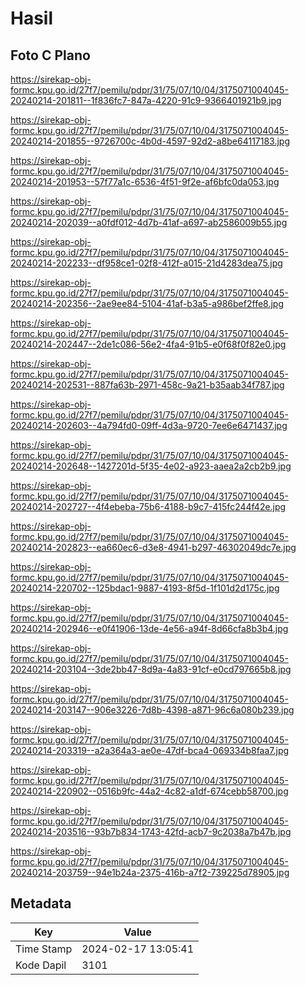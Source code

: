 # Hasil

## Foto C Plano

https://sirekap-obj-formc.kpu.go.id/27f7/pemilu/pdpr/31/75/07/10/04/3175071004045-20240214-201811--1f836fc7-847a-4220-91c9-9366401921b9.jpg

https://sirekap-obj-formc.kpu.go.id/27f7/pemilu/pdpr/31/75/07/10/04/3175071004045-20240214-201855--9726700c-4b0d-4597-92d2-a8be64117183.jpg

https://sirekap-obj-formc.kpu.go.id/27f7/pemilu/pdpr/31/75/07/10/04/3175071004045-20240214-201953--57f77a1c-6536-4f51-9f2e-af6bfc0da053.jpg

https://sirekap-obj-formc.kpu.go.id/27f7/pemilu/pdpr/31/75/07/10/04/3175071004045-20240214-202039--a0fdf012-4d7b-41af-a697-ab2586009b55.jpg

https://sirekap-obj-formc.kpu.go.id/27f7/pemilu/pdpr/31/75/07/10/04/3175071004045-20240214-202233--df958ce1-02f8-412f-a015-21d4283dea75.jpg

https://sirekap-obj-formc.kpu.go.id/27f7/pemilu/pdpr/31/75/07/10/04/3175071004045-20240214-202356--2ae9ee84-5104-41af-b3a5-a986bef2ffe8.jpg

https://sirekap-obj-formc.kpu.go.id/27f7/pemilu/pdpr/31/75/07/10/04/3175071004045-20240214-202447--2de1c086-56e2-4fa4-91b5-e0f68f0f82e0.jpg

https://sirekap-obj-formc.kpu.go.id/27f7/pemilu/pdpr/31/75/07/10/04/3175071004045-20240214-202531--887fa63b-2971-458c-9a21-b35aab34f787.jpg

https://sirekap-obj-formc.kpu.go.id/27f7/pemilu/pdpr/31/75/07/10/04/3175071004045-20240214-202603--4a794fd0-09ff-4d3a-9720-7ee6e6471437.jpg

https://sirekap-obj-formc.kpu.go.id/27f7/pemilu/pdpr/31/75/07/10/04/3175071004045-20240214-202648--1427201d-5f35-4e02-a923-aaea2a2cb2b9.jpg

https://sirekap-obj-formc.kpu.go.id/27f7/pemilu/pdpr/31/75/07/10/04/3175071004045-20240214-202727--4f4ebeba-75b6-4188-b9c7-415fc244f42e.jpg

https://sirekap-obj-formc.kpu.go.id/27f7/pemilu/pdpr/31/75/07/10/04/3175071004045-20240214-202823--ea660ec6-d3e8-4941-b297-46302049dc7e.jpg

https://sirekap-obj-formc.kpu.go.id/27f7/pemilu/pdpr/31/75/07/10/04/3175071004045-20240214-220702--125bdac1-9887-4193-8f5d-1f101d2d175c.jpg

https://sirekap-obj-formc.kpu.go.id/27f7/pemilu/pdpr/31/75/07/10/04/3175071004045-20240214-202946--e0f41906-13de-4e56-a94f-8d66cfa8b3b4.jpg

https://sirekap-obj-formc.kpu.go.id/27f7/pemilu/pdpr/31/75/07/10/04/3175071004045-20240214-203104--3de2bb47-8d9a-4a83-91cf-e0cd797665b8.jpg

https://sirekap-obj-formc.kpu.go.id/27f7/pemilu/pdpr/31/75/07/10/04/3175071004045-20240214-203147--906e3226-7d8b-4398-a871-96c6a080b239.jpg

https://sirekap-obj-formc.kpu.go.id/27f7/pemilu/pdpr/31/75/07/10/04/3175071004045-20240214-203319--a2a364a3-ae0e-47df-bca4-069334b8faa7.jpg

https://sirekap-obj-formc.kpu.go.id/27f7/pemilu/pdpr/31/75/07/10/04/3175071004045-20240214-220902--0516b9fc-44a2-4c82-a1df-674cebb58700.jpg

https://sirekap-obj-formc.kpu.go.id/27f7/pemilu/pdpr/31/75/07/10/04/3175071004045-20240214-203516--93b7b834-1743-42fd-acb7-9c2038a7b47b.jpg

https://sirekap-obj-formc.kpu.go.id/27f7/pemilu/pdpr/31/75/07/10/04/3175071004045-20240214-203759--94e1b24a-2375-416b-a7f2-739225d78905.jpg


## Metadata

| Key        | Value               |
| ---------- | ------------------- |
| Time Stamp | 2024-02-17 13:05:41 |
| Kode Dapil | 3101                |



